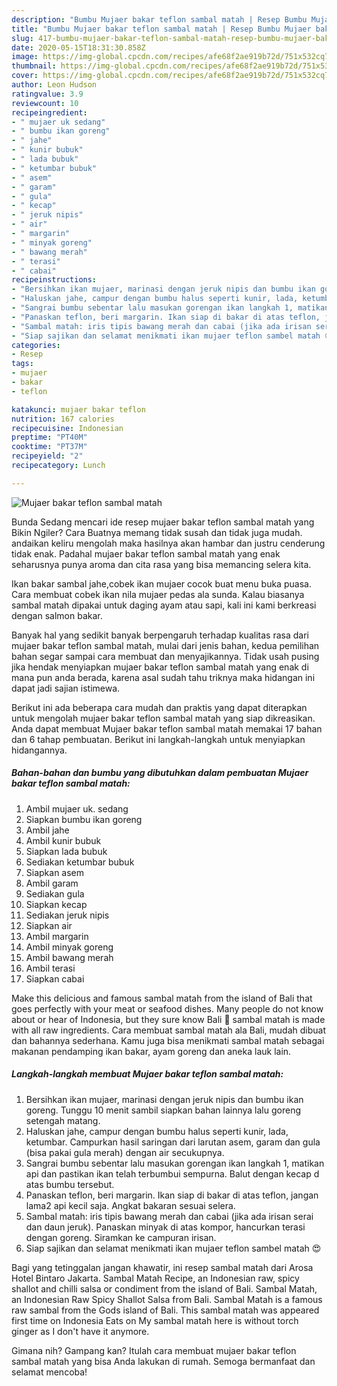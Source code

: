 ```yaml
---
description: "Bumbu Mujaer bakar teflon sambal matah | Resep Bumbu Mujaer bakar teflon sambal matah Yang Sempurna"
title: "Bumbu Mujaer bakar teflon sambal matah | Resep Bumbu Mujaer bakar teflon sambal matah Yang Sempurna"
slug: 417-bumbu-mujaer-bakar-teflon-sambal-matah-resep-bumbu-mujaer-bakar-teflon-sambal-matah-yang-sempurna
date: 2020-05-15T18:31:30.858Z
image: https://img-global.cpcdn.com/recipes/afe68f2ae919b72d/751x532cq70/mujaer-bakar-teflon-sambal-matah-foto-resep-utama.jpg
thumbnail: https://img-global.cpcdn.com/recipes/afe68f2ae919b72d/751x532cq70/mujaer-bakar-teflon-sambal-matah-foto-resep-utama.jpg
cover: https://img-global.cpcdn.com/recipes/afe68f2ae919b72d/751x532cq70/mujaer-bakar-teflon-sambal-matah-foto-resep-utama.jpg
author: Leon Hudson
ratingvalue: 3.9
reviewcount: 10
recipeingredient:
- " mujaer uk sedang"
- " bumbu ikan goreng"
- " jahe"
- " kunir bubuk"
- " lada bubuk"
- " ketumbar bubuk"
- " asem"
- " garam"
- " gula"
- " kecap"
- " jeruk nipis"
- " air"
- " margarin"
- " minyak goreng"
- " bawang merah"
- " terasi"
- " cabai"
recipeinstructions:
- "Bersihkan ikan mujaer, marinasi dengan jeruk nipis dan bumbu ikan goreng. Tunggu 10 menit sambil siapkan bahan lainnya lalu goreng setengah matang."
- "Haluskan jahe, campur dengan bumbu halus seperti kunir, lada, ketumbar. Campurkan hasil saringan dari larutan asem, garam dan gula (bisa pakai gula merah) dengan air secukupnya."
- "Sangrai bumbu sebentar lalu masukan gorengan ikan langkah 1, matikan api dan pastikan ikan telah terbumbui sempurna. Balut dengan kecap d atas bumbu tersebut."
- "Panaskan teflon, beri margarin. Ikan siap di bakar di atas teflon, jangan lama2 api kecil saja. Angkat bakaran sesuai selera."
- "Sambal matah: iris tipis bawang merah dan cabai (jika ada irisan serai dan daun jeruk). Panaskan minyak di atas kompor, hancurkan terasi dengan goreng. Siramkan ke campuran irisan."
- "Siap sajikan dan selamat menikmati ikan mujaer teflon sambel matah 😍"
categories:
- Resep
tags:
- mujaer
- bakar
- teflon

katakunci: mujaer bakar teflon 
nutrition: 167 calories
recipecuisine: Indonesian
preptime: "PT40M"
cooktime: "PT37M"
recipeyield: "2"
recipecategory: Lunch

---
```



![Mujaer bakar teflon sambal matah](https://img-global.cpcdn.com/recipes/afe68f2ae919b72d/751x532cq70/mujaer-bakar-teflon-sambal-matah-foto-resep-utama.jpg)

Bunda Sedang mencari ide resep mujaer bakar teflon sambal matah yang Bikin Ngiler? Cara Buatnya memang tidak susah dan tidak juga mudah. andaikan keliru mengolah maka hasilnya akan hambar dan justru cenderung tidak enak. Padahal mujaer bakar teflon sambal matah yang enak seharusnya punya aroma dan cita rasa yang bisa memancing selera kita.

Ikan bakar sambal jahe,cobek ikan mujaer cocok buat menu buka puasa. Cara membuat cobek ikan nila mujaer pedas ala sunda. Kalau biasanya sambal matah dipakai untuk daging ayam atau sapi, kali ini kami berkreasi dengan salmon bakar.

Banyak hal yang sedikit banyak berpengaruh terhadap kualitas rasa dari mujaer bakar teflon sambal matah, mulai dari jenis bahan, kedua pemilihan bahan segar sampai cara membuat dan menyajikannya. Tidak usah pusing jika hendak menyiapkan mujaer bakar teflon sambal matah yang enak di mana pun anda berada, karena asal sudah tahu triknya maka hidangan ini dapat jadi sajian istimewa.


Berikut ini ada beberapa cara mudah dan praktis yang dapat diterapkan untuk mengolah mujaer bakar teflon sambal matah yang siap dikreasikan. Anda dapat membuat Mujaer bakar teflon sambal matah memakai 17 bahan dan 6 tahap pembuatan. Berikut ini langkah-langkah untuk menyiapkan hidangannya.

<!--inarticleads1-->

##### Bahan-bahan dan bumbu yang dibutuhkan dalam pembuatan Mujaer bakar teflon sambal matah:

1. Ambil  mujaer uk. sedang
1. Siapkan  bumbu ikan goreng
1. Ambil  jahe
1. Ambil  kunir bubuk
1. Siapkan  lada bubuk
1. Sediakan  ketumbar bubuk
1. Siapkan  asem
1. Ambil  garam
1. Sediakan  gula
1. Siapkan  kecap
1. Sediakan  jeruk nipis
1. Siapkan  air
1. Ambil  margarin
1. Ambil  minyak goreng
1. Ambil  bawang merah
1. Ambil  terasi
1. Siapkan  cabai


Make this delicious and famous sambal matah from the island of Bali that goes perfectly with your meat or seafood dishes. Many people do not know about or hear of Indonesia, but they sure know Bali 🙂 sambal matah is made with all raw ingredients. Cara membuat sambal matah ala Bali, mudah dibuat dan bahannya sederhana. Kamu juga bisa menikmati sambal matah sebagai makanan pendamping ikan bakar, ayam goreng dan aneka lauk lain. 

<!--inarticleads2-->

##### Langkah-langkah membuat Mujaer bakar teflon sambal matah:

1. Bersihkan ikan mujaer, marinasi dengan jeruk nipis dan bumbu ikan goreng. Tunggu 10 menit sambil siapkan bahan lainnya lalu goreng setengah matang.
1. Haluskan jahe, campur dengan bumbu halus seperti kunir, lada, ketumbar. Campurkan hasil saringan dari larutan asem, garam dan gula (bisa pakai gula merah) dengan air secukupnya.
1. Sangrai bumbu sebentar lalu masukan gorengan ikan langkah 1, matikan api dan pastikan ikan telah terbumbui sempurna. Balut dengan kecap d atas bumbu tersebut.
1. Panaskan teflon, beri margarin. Ikan siap di bakar di atas teflon, jangan lama2 api kecil saja. Angkat bakaran sesuai selera.
1. Sambal matah: iris tipis bawang merah dan cabai (jika ada irisan serai dan daun jeruk). Panaskan minyak di atas kompor, hancurkan terasi dengan goreng. Siramkan ke campuran irisan.
1. Siap sajikan dan selamat menikmati ikan mujaer teflon sambel matah 😍


Bagi yang tetinggalan jangan khawatir, ini resep sambal matah dari Arosa Hotel Bintaro Jakarta. Sambal Matah Recipe, an Indonesian raw, spicy shallot and chilli salsa or condiment from the island of Bali. Sambal Matah, an Indonesian Raw Spicy Shallot Salsa from Bali. Sambal Matah is a famous raw sambal from the Gods island of Bali. This sambal matah was appeared first time on Indonesia Eats on My sambal matah here is without torch ginger as I don&#39;t have it anymore. 

Gimana nih? Gampang kan? Itulah cara membuat mujaer bakar teflon sambal matah yang bisa Anda lakukan di rumah. Semoga bermanfaat dan selamat mencoba!
